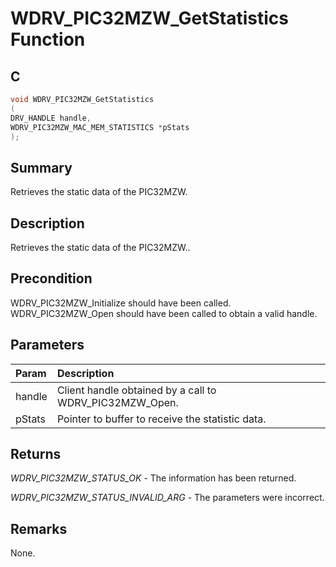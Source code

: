 # WDRV_PIC32MZW_GetStatistics Function

## C

```c
void WDRV_PIC32MZW_GetStatistics
(
DRV_HANDLE handle,
WDRV_PIC32MZW_MAC_MEM_STATISTICS *pStats
);
```

## Summary

Retrieves the static data of the PIC32MZW.  

## Description

Retrieves the static data of the PIC32MZW..

## Precondition

WDRV_PIC32MZW_Initialize should have been called. WDRV_PIC32MZW_Open should have been called to obtain a valid handle.  

## Parameters

| Param | Description |
|:----- |:----------- |
| handle | Client handle obtained by a call to WDRV_PIC32MZW_Open. |
| pStats | Pointer to buffer to receive the statistic data.  

## Returns

*WDRV_PIC32MZW_STATUS_OK* - The information has been returned.

*WDRV_PIC32MZW_STATUS_INVALID_ARG* - The parameters were incorrect.
 

## Remarks

None. 

